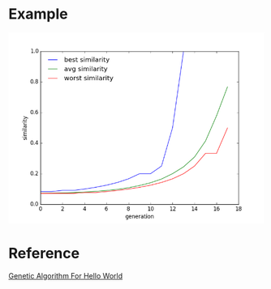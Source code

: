 # Example
![](./img/example.png)

# Reference
[Genetic Algorithm For Hello World](http://www.puremango.co.uk/2010/12/genetic-algorithm-for-hello-world/)
